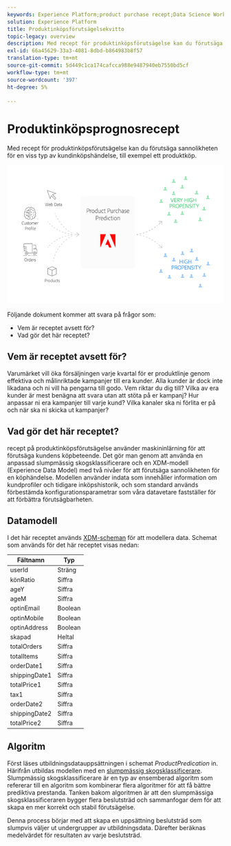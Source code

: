 ```yaml
---
keywords: Experience Platform;product purchase recept;Data Science Workspace;populära topics;recipes;prebuild recept
solution: Experience Platform
title: Produktinköpsförutsägelsekvitto
topic-legacy: overview
description: Med recept för produktinköpsförutsägelse kan du förutsäga sannolikheten för en viss typ av kundinköpshändelse, till exempel ett produktköp.
exl-id: 66a45629-33a3-4081-8dbd-b864983b8f57
translation-type: tm+mt
source-git-commit: 5d449c1ca174cafcca988e9487940eb7550bd5cf
workflow-type: tm+mt
source-wordcount: '397'
ht-degree: 5%

---
```


# Produktinköpsprognosrecept

Med recept för produktinköpsförutsägelse kan du förutsäga sannolikheten för en viss typ av kundinköpshändelse, till exempel ett produktköp.

![](../images/pre-built-recipes/ppp_bigpicture.png)

Följande dokument kommer att svara på frågor som:
* Vem är receptet avsett för?
* Vad gör det här receptet?

## Vem är receptet avsett för?

Varumärket vill öka försäljningen varje kvartal för er produktlinje genom effektiva och målinriktade kampanjer till era kunder. Alla kunder är dock inte likadana och ni vill ha pengarna till godo. Vem riktar du dig till? Vilka av era kunder är mest benägna att svara utan att stöta på er kampanj? Hur anpassar ni era kampanjer till varje kund? Vilka kanaler ska ni förlita er på och när ska ni skicka ut kampanjer?

## Vad gör det här receptet?

recept på produktinköpsförutsägelse använder maskininlärning för att förutsäga kundens köpbeteende. Det gör man genom att använda en anpassad slumpmässig skogsklassificerare och en XDM-modell (Experience Data Model) med två nivåer för att förutsäga sannolikheten för en köphändelse. Modellen använder indata som innehåller information om kundprofiler och tidigare inköpshistorik, och som standard används förbestämda konfigurationsparametrar som våra datavetare fastställer för att förbättra förutsägbarheten.

## Datamodell

I det här receptet används [XDM-scheman](../../xdm/home.md) för att modellera data. Schemat som används för det här receptet visas nedan:

| Fältnamn | Typ |
--- | ---
| userId | Sträng |
| könRatio | Siffra |
| ageY | Siffra |
| ageM | Siffra |
| optinEmail | Boolean |
| optinMobile | Boolean |
| optinAddress | Boolean |
| skapad | Heltal |
| totalOrders | Siffra |
| totalItems | Siffra |
| orderDate1 | Siffra |
| shippingDate1 | Siffra |
| totalPrice1 | Siffra |
| tax1 | Siffra |
| orderDate2 | Siffra |
| shippingDate2 | Siffra |
| totalPrice2 | Siffra |


## Algoritm

Först läses utbildningsdatauppsättningen i schemat *ProductPredication* in. Härifrån utbildas modellen med en [slumpmässig skogsklassificerare](https://scikit-learn.org/stable/modules/generated/sklearn.ensemble.RandomForestClassifier.html). Slumpmässig skogsklassificerare är en typ av ensemberad algoritm som refererar till en algoritm som kombinerar flera algoritmer för att få bättre prediktiva prestanda. Tanken bakom algoritmen är att den slumpmässiga skogsklassificeraren bygger flera beslutsträd och sammanfogar dem för att skapa en mer korrekt och stabil förutsägelse.

Denna process börjar med att skapa en uppsättning beslutsträd som slumpvis väljer ut undergrupper av utbildningsdata. Därefter beräknas medelvärdet för resultaten av varje beslutsträd.
